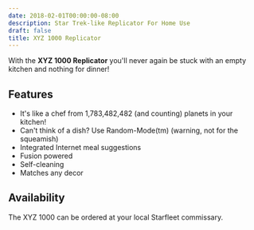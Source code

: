 ```yaml
---
date: 2018-02-01T00:00:00-08:00
description: Star Trek-like Replicator For Home Use
draft: false
title: XYZ 1000 Replicator
---
```


With the **XYZ 1000 Replicator** you'll never again be stuck with an empty
kitchen and nothing for dinner!

## Features

* It's like a chef from 1,783,482,482 (and counting) planets in your kitchen!
* Can't think of a dish? Use Random-Mode(tm) (warning, not for the squeamish)
* Integrated Internet meal suggestions
* Fusion powered
* Self-cleaning
* Matches any decor

## Availability

The XYZ 1000 can be ordered at your local Starfleet commissary.

